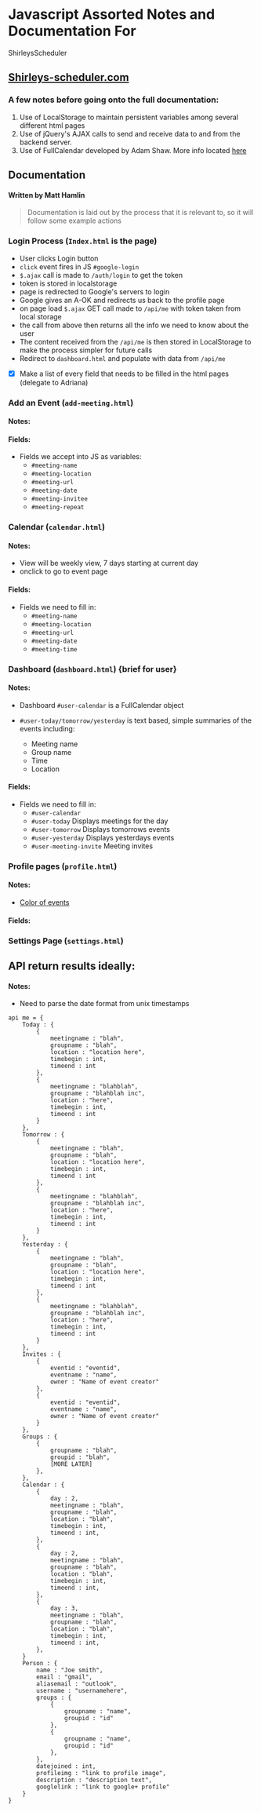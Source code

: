 # Javascript Assorted Notes and Documentation For
ShirleysScheduler

[Shirleys-scheduler.com](https://shirleys-scheduler.com)
-----------------

### A few notes before going onto the full documentation:
1. Use of LocalStorage to maintain persistent variables among several different html pages
2. Use of jQuery's AJAX calls to send and receive data to and from the backend server.
3. Use of FullCalendar developed by Adam Shaw. More info located [here](http://arshaw.com/fullcalendar/)

## Documentation
#### Written by Matt Hamlin

> Documentation is laid out by the process that it is relevant to, so it will follow some example actions

### Login Process (`Index.html` is the page)

* User clicks Login button
* `click` event fires in JS `#google-login`
* `$.ajax` call is made to `/auth/login` to get the token
* token is stored in localstorage
* page is redirected to Google's servers to login
* Google gives an A-OK and redirects us back to the profile page
* on page load `$.ajax` GET call made to `/api/me` with token taken from local storage
* the call from above then returns all the info we need to know about the user 
* The content received from the `/api/me` is then stored in LocalStorage to make the process simpler for future calls
* Redirect to `dashboard.html` and populate with data from `/api/me`

- [x] Make a list of every field that needs to be filled in the html pages (delegate to Adriana)



### Add an Event (`add-meeting.html`)

#### Notes:


#### Fields:

* Fields we accept into JS as variables:
    * `#meeting-name`
    * `#meeting-location`
    * `#meeting-url`
    * `#meeting-date`
    * `#meeting-invitee`
    * `#meeting-repeat`

### Calendar (`calendar.html`)

#### Notes: 
* View will be weekly view, 7 days starting at current day
* onclick to go to event page

#### Fields:
* Fields we need to fill in:
    * `#meeting-name`
    * `#meeting-location`
    * `#meeting-url`
    * `#meeting-date`
    * `#meeting-time`

### Dashboard (`dashboard.html`) {brief for user}

#### Notes:

* Dashboard `#user-calendar` is a FullCalendar object

* `#user-today/tomorrow/yesterday` is text based, simple summaries of the events including:
    * Meeting name
    * Group name
    * Time
    * Location


#### Fields:

* Fields we need to fill in:
    * `#user-calendar` 
    * `#user-today` Displays meetings for the day
    * `#user-tomorrow` Displays tomorrows events
    * `#user-yesterday` Displays yesterdays events
    * `#user-meeting-invite` Meeting invites


### Profile pages (`profile.html`)

#### Notes:
* [Color of events](http://arshaw.com/fullcalendar/docs/event_data/Event_Source_Object/#options)

#### Fields:

### Settings Page (`settings.html`)



## API return results ideally:

#### Notes:
* Need to parse the date format from unix timestamps

```
api me = {
    Today : {
        {
            meetingname : "blah",
            groupname : "blah",
            location : "location here",
            timebegin : int,
            timeend : int
        },
        {    
            meetingname : "blahblah",
            groupname : "blahblah inc",
            location : "here",
            timebegin : int,
            timeend : int
        }
    },
    Tomorrow : {
        {
            meetingname : "blah",
            groupname : "blah",
            location : "location here",
            timebegin : int,
            timeend : int
        },
        {    
            meetingname : "blahblah",
            groupname : "blahblah inc",
            location : "here",
            timebegin : int,
            timeend : int
        }
    },
    Yesterday : {
        {
            meetingname : "blah",
            groupname : "blah",
            location : "location here",
            timebegin : int,
            timeend : int
        },
        {    
            meetingname : "blahblah",
            groupname : "blahblah inc",
            location : "here",
            timebegin : int,
            timeend : int
        }
    },
    Invites : {
        {
            eventid : "eventid",
            eventname : "name",
            owner : "Name of event creator"
        },
        {
            eventid : "eventid",
            eventname : "name",
            owner : "Name of event creator"
        }
    },
    Groups : {
        { 
            groupname : "blah",
            groupid : "blah",
            [MORE LATER]
        },
    },
    Calendar : {
        {
            day : 2,
            meetingname : "blah",
            groupname : "blah",
            location : "blah",
            timebegin : int,
            timeend : int,
        },
        {
            day : 2,
            meetingname : "blah",
            groupname : "blah",
            location : "blah",
            timebegin : int,
            timeend : int,
        },
        {
            day : 3,
            meetingname : "blah",
            groupname : "blah",
            location : "blah",
            timebegin : int,
            timeend : int,
        },
    }
    Person : {
        name : "Joe smith",
        email : "gmail",
        aliasemail : "outlook",
        username : "usernamehere",
        groups : {
            {
                groupname : "name",
                groupid : "id"
            },
            {
                groupname : "name",
                groupid : "id"
            },
        },
        datejoined : int,
        profileimg : "link to profile image",
        description : "description text",
        googlelink : "link to google+ profile"
    }
}
```
